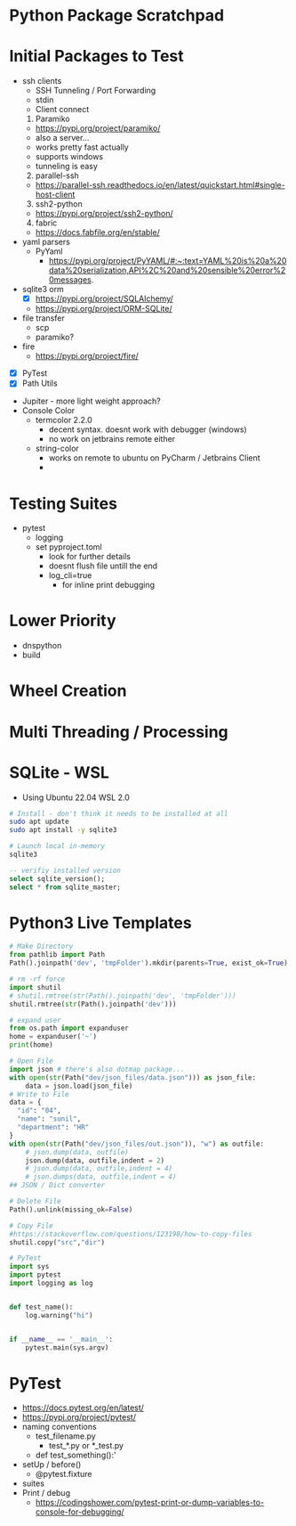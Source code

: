 # Python Package Scratchpad

# Initial Packages to Test
* ssh clients
  * SSH Tunneling / Port Forwarding
  * stdin
  * Client connect 
  1. Paramiko
    * https://pypi.org/project/paramiko/
    * also a server...
    * works pretty fast actually
    * supports windows
    * tunneling is easy
  2. parallel-ssh
    * https://parallel-ssh.readthedocs.io/en/latest/quickstart.html#single-host-client
  3. ssh2-python
    * https://pypi.org/project/ssh2-python/
  4. fabric
    * https://docs.fabfile.org/en/stable/
* yaml parsers
  * PyYaml
    * https://pypi.org/project/PyYAML/#:~:text=YAML%20is%20a%20data%20serialization,API%2C%20and%20sensible%20error%20messages.
* sqlite3 orm
  * [x] https://pypi.org/project/SQLAlchemy/
  * https://pypi.org/project/ORM-SQLite/
* file transfer
  * scp
  * paramiko?
* fire
  * https://pypi.org/project/fire/
* [x] PyTest
* [x] Path Utils
* Jupiter - more light weight approach?
* Console Color
  * termcolor 2.2.0
    * decent syntax. doesnt work with debugger (windows)
    * no work on jetbrains remote either
  * string-color
    * works on remote to ubuntu on PyCharm / Jetbrains Client
    * 

# Testing Suites
* pytest
  * logging
  * set pyproject.toml
    * look for further details
    * doesnt flush file untill the end
    * log_cli=true
      * for inline print debugging

# Lower Priority
* dnspython
* build

# Wheel Creation

# Multi Threading / Processing

# SQLite - WSL
* Using Ubuntu 22.04 WSL 2.0
```bash
# Install - don't think it needs to be installed at all
sudo apt update
sudo apt install -y sqlite3

# Launch local in-memory
sqlite3
```
```sql
-- verifiy installed version
select sqlite_version();
select * from sqlite_master;
```

# Python3 Live Templates
```python
# Make Directory
from pathlib import Path
Path().joinpath('dev', 'tmpFolder').mkdir(parents=True, exist_ok=True)

# rm -rf force
import shutil
# shutil.rmtree(str(Path().joinpath('dev', 'tmpFolder')))
shutil.rmtree(str(Path().joinpath('dev')))

# expand user
from os.path import expanduser
home = expanduser('~')
print(home)

# Open File
import json # there's also dotmap package...
with open(str(Path("dev/json_files/data.json"))) as json_file:
    data = json.load(json_file)
# Write to File
data = {
  "id": "04", 
  "name": "sunil", 
  "department": "HR"   
}
with open(str(Path("dev/json_files/out.json")), "w") as outfile:
    # json.dump(data, outfile)
    json.dump(data, outfile,indent = 2)
    # json.dump(data, outfile,indent = 4)
    # json.dumps(data, outfile,indent = 4)
## JSON / Dict converter

# Delete File
Path().unlink(missing_ok=False)

# Copy File
#https://stackoverflow.com/questions/123198/how-to-copy-files
shutil.copy("src","dir")

# PyTest
import sys
import pytest
import logging as log


def test_name():
    log.warning("hi")


if __name__ == '__main__':
    pytest.main(sys.argv)


```

# PyTest
* https://docs.pytest.org/en/latest/
* https://pypi.org/project/pytest/
* naming conventions
  * test_filename.py
    * test_*.py or *_test.py
  * def test_something():'
* setUp / before()
  * @pytest.fixture
* suites
* Print / debug
  * https://codingshower.com/pytest-print-or-dump-variables-to-console-for-debugging/
